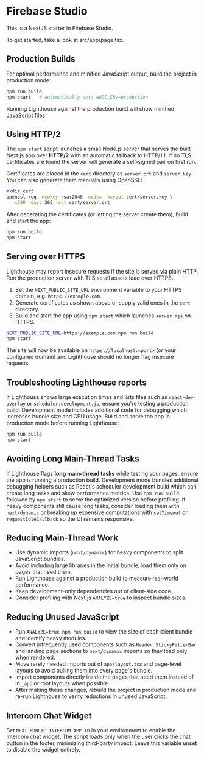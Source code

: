 # Firebase Studio

This is a NextJS starter in Firebase Studio.

To get started, take a look at src/app/page.tsx.

## Production Builds

For optimal performance and minified JavaScript output, build the project in
production mode:

```bash
npm run build
npm start   # automatically sets NODE_ENV=production
```

Running Lighthouse against the production build will show minified JavaScript
files.

## Using HTTP/2

The `npm start` script launches a small Node.js server that serves the built
Next.js app over **HTTP/2** with an automatic fallback to HTTP/1.1. If no TLS
certificates are found the server will generate a self‑signed pair on first run.

Certificates are placed in the `cert` directory as `server.crt` and
`server.key`. You can also generate them manually using OpenSSL:

```bash
mkdir cert
openssl req -newkey rsa:2048 -nodes -keyout cert/server.key \
  -x509 -days 365 -out cert/server.crt
```

After generating the certificates (or letting the server create them), build and start the app:

```bash
npm run build
npm start
```

## Serving over HTTPS

Lighthouse may report insecure requests if the site is served via plain HTTP.
Run the production server with TLS so all assets load over HTTPS:

1. Set the `NEXT_PUBLIC_SITE_URL` environment variable to your HTTPS domain,
   e.g. `https://example.com`.
2. Generate certificates as shown above or supply valid ones in the `cert`
   directory.
3. Build and start the app using `npm start` which launches `server.mjs` on
   HTTPS.

```bash
NEXT_PUBLIC_SITE_URL=https://example.com npm run build
npm start
```

The site will now be available on `https://localhost:<port>` (or your configured
domain) and Lighthouse should no longer flag insecure requests.

## Troubleshooting Lighthouse reports

If Lighthouse shows large execution times and lists files such as
`react-dev-overlay` or `scheduler.development.js`, ensure you're testing a
production build. Development mode includes additional code for debugging which
increases bundle size and CPU usage. Build and serve the app in production mode
before running Lighthouse:

```bash
npm run build
npm start
```

## Avoiding Long Main-Thread Tasks

If Lighthouse flags **long main‑thread tasks** while testing your pages, ensure
the app is running a production build. Development mode bundles additional
debugging helpers such as React's scheduler development build which can create
long tasks and skew performance metrics. Use `npm run build` followed by
`npm start` to serve the optimized version before profiling. If heavy components
still cause long tasks, consider loading them with `next/dynamic` or breaking up
expensive computations with `setTimeout` or `requestIdleCallback` so the UI
remains responsive.

## Reducing Main-Thread Work

- Use dynamic imports (`next/dynamic`) for heavy components to split JavaScript bundles.
- Avoid including large libraries in the initial bundle; load them only on pages that need them.
- Run Lighthouse against a production build to measure real-world performance.
- Keep development-only dependencies out of client-side code.
- Consider profiling with Next.js `ANALYZE=true` to inspect bundle sizes.

## Reducing Unused JavaScript

- Run `ANALYZE=true npm run build` to view the size of each client bundle and identify heavy modules.
- Convert infrequently used components such as `Header`, `StickyFilterBar` and landing page sections to `next/dynamic` imports so they load only when rendered.
- Move rarely needed imports out of `app/layout.tsx` and page-level layouts to avoid pulling them into every page's bundle.
- Import components directly inside the pages that need them instead of in `_app` or root layouts when possible.
- After making these changes, rebuild the project in production mode and re-run Lighthouse to verify reductions in unused JavaScript.

## Intercom Chat Widget

Set `NEXT_PUBLIC_INTERCOM_APP_ID` in your environment to enable the Intercom chat widget. The script loads only when the user clicks the chat button in the footer, minimizing third-party impact. Leave this variable unset to disable the widget entirely.

